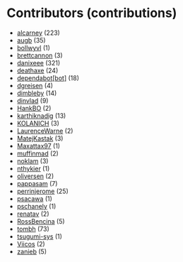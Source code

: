 # Contributors (contributions)
* [alcarney](https://github.com/alcarney) (223)
* [augb](https://github.com/augb) (35)
* [bollwyvl](https://github.com/bollwyvl) (1)
* [brettcannon](https://github.com/brettcannon) (3)
* [danixeee](https://github.com/danixeee) (321)
* [deathaxe](https://github.com/deathaxe) (24)
* [dependabot[bot]](https://github.com/apps/dependabot) (18)
* [dgreisen](https://github.com/dgreisen) (4)
* [dimbleby](https://github.com/dimbleby) (14)
* [dinvlad](https://github.com/dinvlad) (9)
* [HankBO](https://github.com/HankBO) (2)
* [karthiknadig](https://github.com/karthiknadig) (13)
* [KOLANICH](https://github.com/KOLANICH) (3)
* [LaurenceWarne](https://github.com/LaurenceWarne) (2)
* [MatejKastak](https://github.com/MatejKastak) (3)
* [Maxattax97](https://github.com/Maxattax97) (1)
* [muffinmad](https://github.com/muffinmad) (2)
* [noklam](https://github.com/noklam) (3)
* [nthykier](https://github.com/nthykier) (1)
* [oliversen](https://github.com/oliversen) (2)
* [pappasam](https://github.com/pappasam) (7)
* [perrinjerome](https://github.com/perrinjerome) (25)
* [psacawa](https://github.com/psacawa) (1)
* [pschanely](https://github.com/pschanely) (1)
* [renatav](https://github.com/renatav) (2)
* [RossBencina](https://github.com/RossBencina) (5)
* [tombh](https://github.com/tombh) (73)
* [tsugumi-sys](https://github.com/tsugumi-sys) (1)
* [Viicos](https://github.com/Viicos) (2)
* [zanieb](https://github.com/zanieb) (5)
